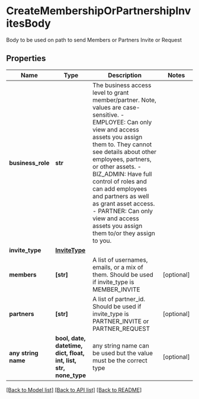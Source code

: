 # CreateMembershipOrPartnershipInvitesBody

Body to be used on path to send Members or Partners Invite or Request

## Properties
Name | Type | Description | Notes
------------ | ------------- | ------------- | -------------
**business_role** | **str** | The business access level to grant member/partner. Note, values are case-sensitive. - EMPLOYEE: Can only view and access assets you assign them to. They cannot see details about other employees, partners, or other assets. - BIZ_ADMIN: Have full control of roles and can add employees and partners as well as grant asset access. - PARTNER: Can only view and access assets you assign them to/or they assign to you. | 
**invite_type** | [**InviteType**](InviteType.md) |  | 
**members** | **[str]** | A list of usernames, emails, or a mix of them. Should be used if invite_type is MEMBER_INVITE | [optional] 
**partners** | **[str]** | A list of partner_id. Should be used if invite_type is PARTNER_INVITE or PARTNER_REQUEST | [optional] 
**any string name** | **bool, date, datetime, dict, float, int, list, str, none_type** | any string name can be used but the value must be the correct type | [optional]

[[Back to Model list]](../README.md#documentation-for-models) [[Back to API list]](../README.md#documentation-for-api-endpoints) [[Back to README]](../README.md)


